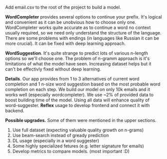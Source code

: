 Add email.csv to the root of the project to build a model.

**WordCompleter** provides several options to continue your prefix. It's logical and convenient as it can be unobvious how to choose only one. WordCompleter works quite accurate as to continue a word no context usually required, so we need only understand the structure of the language. There are some problems with endings (in languages like Russian it can be more crucial). It can be fixed with deep learning approach.

**WordSuggestion**. It's quite strange to predict lots of various n-length options so we'll choose one. The problem of n-gramm approach is it's limitations of what the model have seen. Increasing dataset helps but it can't be effectivly fixed without deep learning.

**Details**. Our app provides from 1 to 3 alternatives of current word completion and 1 n-size word suggestion based on the most probable word completion on each step. We build our model on only 10k emails and it works well (especially wordcompleter). We use ~2% of provided data to boost building time of the model. Using all data will enhance quality of word-suggester. **Reflex** usage to develop frontend and connect it with backend.

**Possible upgrades.** Some of them were mentioned in the upper sections. 

1. Use full dataset (expecting valuable quality growth on n-grams)
1. Use beam-search instead of gready prediction
1. DL usage (especially in a word suggester) 
1. Some highly specialized fetures (e.g. letter signature for emails)
1. Develop metrics to compare models. (most important :D)


